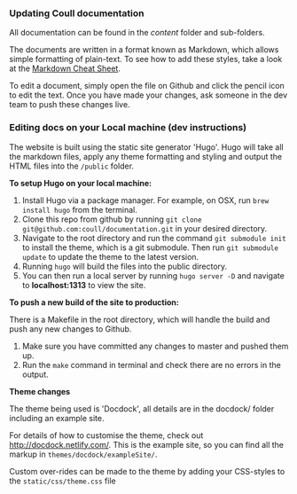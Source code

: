 ### Updating Coull documentation
All documentation can be found in the *content* folder and sub-folders.

The documents are written in a format known as Markdown, which allows simple formatting of plain-text. To see how to add these styles, take a look at the [Markdown Cheat Sheet](https://www.markdownguide.org/cheat-sheet).

To edit a document, simply open the file on Github and click the pencil icon to edit the text.
Once you have made your changes, ask someone in the dev team to push these changes live.


### Editing docs on your Local machine (dev instructions)

The website is built using the static site generator 'Hugo'. Hugo will take all the markdown files, apply any theme formatting and styling and output the HTML files into the `/public` folder.

**To setup Hugo on your local machine:**

1. Install Hugo via a package manager. For example, on OSX, run `brew install hugo` from the terminal.
2. Clone this repo from github by running `git clone git@github.com:coull/documentation.git` in your desired directory.
3. Navigate to the root directory and run the command `git submodule init` to install the theme, which is a git submodule. Then run `git submodule update` to update the theme to the latest version.
4. Running `hugo` will build the files into the public directory.
4. You can then run a local server by running `hugo server -D` and navigate to **localhost:1313** to view the site.


**To push a new build of the site to production:**

There is a Makefile in the root directory, which will handle the build and push any new changes to Github.
1. Make sure you have committed any changes to master and pushed them up.
2. Run the `make` command in terminal and check there are no errors in the output.


**Theme changes**

The theme being used is 'Docdock', all details are in the docdock/ folder including an example site.

For details of how to customise the theme, check out http://docdock.netlify.com/. This is the example site, so you can find all the markup in `themes/docdock/exampleSite/`.

Custom over-rides can be made to the theme by adding your CSS-styles to the `static/css/theme.css` file
